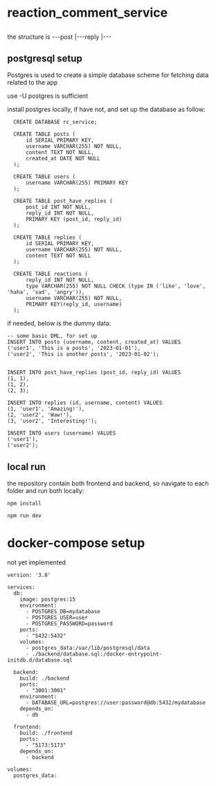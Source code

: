 # reaction_comment_service

##
the structure is
---post
 |---reply
   |--- 

## postgresql setup
Postgres is used to create a simple database scheme for fetching data related to the app

use -U postgres is sufficient

install postgres locally, if have not, and set up the database as follow:
```
  CREATE DATABASE rc_service;

  CREATE TABLE posts (
      id SERIAL PRIMARY KEY,
      username VARCHAR(255) NOT NULL,
      content TEXT NOT NULL,
      created_at DATE NOT NULL
  );

  CREATE TABLE users (
      username VARCHAR(255) PRIMARY KEY
  );

  CREATE TABLE post_have_replies (
      post_id INT NOT NULL,
      reply_id INT NOT NULL,
      PRIMARY KEY (post_id, reply_id)
  );

  CREATE TABLE replies (
      id SERIAL PRIMARY KEY,
      username VARCHAR(255) NOT NULL,
      content TEXT NOT NULL
  );

  CREATE TABLE reactions (
      reply_id INT NOT NULL,
      type VARCHAR(255) NOT NULL CHECK (type IN ('like', 'love', 'haha', 'sad', 'angry')),
      username VARCHAR(255) NOT NULL,
      PRIMARY KEY(reply_id, username)
  );
```

if needed, below is the dummy data:
```
-- some basic DML, for set up
INSERT INTO posts (username, content, created_at) VALUES 
('user1', 'This is a posts', '2023-01-01'),
('user2', 'This is another posts', '2023-01-02');


INSERT INTO post_have_replies (post_id, reply_id) VALUES
(1, 1),
(1, 2),
(2, 3);

INSERT INTO replies (id, username, content) VALUES
(1, 'user1', 'Amazing!'),
(2, 'user2', 'Waw!'),
(3, 'user2', 'Interesting!');

INSERT INTO users (username) VALUES
('user1'),
('user2');
```

## local run
the repository contain both frontend and backend, so navigate to each folder and run both locally:
```
npm install
```
```
npm run dev
```

# docker-compose setup
not yet implemented
```
version: '3.8'

services:
  db:
    image: postgres:15
    environment:
      - POSTGRES_DB=mydatabase
      - POSTGRES_USER=user
      - POSTGRES_PASSWORD=password
    ports:
      - "5432:5432"
    volumes:
      - postgres_data:/var/lib/postgresql/data
      - ./backend/database.sql:/docker-entrypoint-initdb.d/database.sql

  backend:
    build: ./backend
    ports:
      - "3001:3001"
    environment:
      - DATABASE_URL=postgres://user:password@db:5432/mydatabase
    depends_on:
      - db

  frontend:
    build: ./frontend
    ports:
      - "5173:5173"
    depends_on:
      - backend

volumes:
  postgres_data:
```